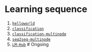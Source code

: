 # Learning sequence
1. [`helloworld`](helloworld)
2. [`classification`](classification)
3. [`classification-multinode`](classification-multinode)
4. [`seq2seq-multinode`](seq2seq-multinode)
5. [`LM-Hub`](LM-Hub) # Ongoing